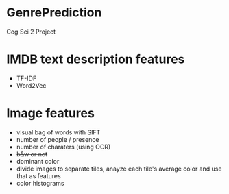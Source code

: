 # GenrePrediction
Cog Sci 2 Project

# IMDB text description features
- TF-IDF
- Word2Vec

# Image features
- visual bag of words with SIFT
- number of people / presence
- number of charaters (using OCR)
- ~~b&w or not~~
- dominant color
- divide images to separate tiles, anayze each tile's average color and use that as features
- color histograms
